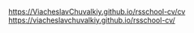 https://ViacheslavChuvalkiy.github.io/rsschool-cv/cv
https://viacheslavchuvalkiy.github.io/rsschool-cv/
